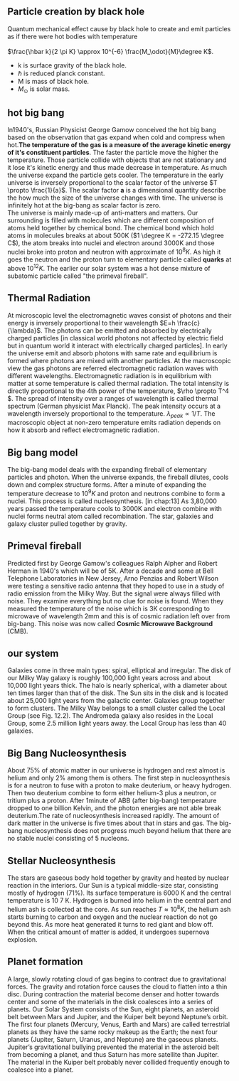  
## Particle creation by black hole
Quantum mechanical effect cause by black hole to create and emit particles as if there were hot bodies with temperature<br>  
$\frac{\hbar k}{2 \pi K} \approx 10^{-6} \frac{M_\odot}{M}\degree K$. 
* k is surface gravity of the black hole.
* $\hbar$ is reduced planck constant.
* M is mass of black hole.
* $M_\odot$ is solar mass.

## hot big bang
 In1940's, Russian Physicist George Gamow conceived the hot big bang based on the observation that gas expand when cold and compress when hot.**The temperature of the gas is a measure of the average kinetic energy of it's constituent particles**. The faster the particle move the higher the temperature. Those particle collide with objects that are not stationary and it lose it's kinetic energy and thus made decrease in temperature. As much the universe expand the particle gets cooler. The temperature in the early universe is inversely proportional to the scalar factor of the universe $T \propto \frac{1}{a}$. The scalar factor **a** is a dimensional quantity describe the how much the size of the universe changes with time. The universe is infinitely hot at the big-bang as scalar factor is zero.<br>
 The universe is mainly made-up of anti-matters and matters. Our surrounding is filled with molecules which are different composition of atoms held together by chemical bond. The chemical bond which hold atoms in molecules breaks at about 500K ($1 \degree K = -272.15 \degree C$), the atom breaks into nuclei and electron around 3000K and those nuclei broke into proton and neutron with approximate of $10^8 K$. As high it goes the neutron and the proton turn to elementary particle called **quarks** at above $10^{12} K$. The earlier our solar system was a hot dense mixture of subatomic particle called "the primeval fireball".
 
 ## Thermal Radiation
 At microscopic level the electromagnetic waves consist of photons and their energy is inversely proportional to their wavelength 
 $E=h \frac{c}{\lambda}$. The photons can be emitted and absorbed by electrically charged particles [in classical world photons not affected by electric field but in quantum world it interact with electrically charged particles]. In early the universe emit and absorb photons with same rate and equilibrium is formed where photons are mixed with another particles. At the macroscopic view the gas photons are referred electromagnetic radiation waves with different wavelengths. Electromagnetic radiation is in equilibrium with matter at some temperature is called thermal radiation. The total intensity is directly proportional to the 4th power of the temperature, $\rho \propto T^4 $. The spread of intensity over a ranges of wavelength is called thermal spectrum (German physicist Max Planck). The peak intensity occurs at a wavelength inversely proportional to the temperature. $\lambda_{peak} \propto 1/T$. The macroscopic object at non-zero temperature emits radiation depends on how it absorb and reflect electromagnetic radiation.

 ## Big bang model
 The big-bang model deals with the expanding fireball of elementary particles and photon. When the universe expands, the fireball dilutes, cools down and complex structure forms. After a minute of expanding the temperature decrease to $10^9K$ and proton and neutrons combine to form a nuclei. This process is called nucleosynthesis. [in chap:13] As 3,80,000 years passed the temperature cools to 3000K and electron combine with nuclei forms neutral atom called recombination. The star, galaxies and galaxy cluster pulled together by gravity. 
 ## Primeval fireball
 Predicted first by George Gamow's colleagues Ralph Alpher and Robert Herman in 1940's which will be of 5K. After a decade and some at Bell Telephone Laboratories in New Jersey, Arno Penzias and Robert Wilson were testing a sensitive radio antenna that they hoped to use in a study of radio emission from the Milky Way. But the signal were always filled with noise. They examine everything but no clue for noise is found. When they measured the temperature of the noise which is 3K corresponding to microwave of wavelength 2mm and this is of cosmic radiation left over from big-bang. This noise was now called **Cosmic Microwave Background** (CMB).
 ## our system
 Galaxies come in three main types: spiral, elliptical and irregular. The disk of our Milky Way galaxy is roughly 100,000 light years across and about 10,000 light years thick. The halo is nearly spherical, with a diameter about ten times larger than that of the disk. The Sun sits in the disk and is located about 25,000 light years from the galactic center. Galaxies group together to form clusters. The Milky Way belongs to a small cluster called the Local Group (see Fig. 12.2). The Andromeda galaxy also resides in the Local Group, some 2.5 million light years away. the Local Group has less than 40 galaxies.
 ## Big Bang Nucleosynthesis
 About 75% of atomic matter in our universe is hydrogen and rest almost is helium and only 2% among them is others. The first step in nucleosynthesis is for a neutron to fuse with a proton to make deuterium, or heavy hydrogen. Then two deuterium combine to form either helium-3 plus a neutron, or tritium plus a proton. After 1minute of ABB (after big-bang) temperature dropped to one billion Kelvin, and the photon energies are not able break deuterium.The rate of nucleosynthesis increased rapidly. The amount of dark matter in the universe is five times about that in stars and gas. The big-bang nucleosynthesis does not progress much beyond helium that there are no stable nuclei consisting of 5 nucleons.
## Stellar Nucleosynthesis
The stars are gaseous body hold together by gravity and heated by nuclear reaction in the interiors.  Our Sun is a typical middle-size star, consisting mostly of hydrogen (71%). Its surface temperature is 6000 K and the central temperature is 10 7 K. Hydrogen is burned into helium in the central part and helium ash is collected at the core. As sun reaches $T \approx 10^8K$, the helium ash starts burning to carbon and oxygen and the nuclear reaction do not go beyond this. As more heat generated it turns to red giant and blow off. When the critical amount of matter is added, it undergoes supernova explosion.
## Planet formation
A large, slowly rotating cloud of gas begins to contract due to gravitational forces. The gravity and rotation force causes the cloud to flatten into a thin disc. During contraction the material become denser and hotter towards center and some of the materials in the disk coalesces into a series of planets. Our Solar System consists of the Sun, eight planets, an asteroid belt between Mars and Jupiter, and the Kuiper belt beyond Neptune’s orbit. The first four planets (Mercury, Venus, Earth and Mars) are called terrestrial planets as they have the same rocky makeup as the Earth; the next four planets (Jupiter, Saturn, Uranus, and Neptune) are the gaseous planets. Jupiter’s gravitational bullying prevented the material in the asteroid belt from becoming a planet, and thus Saturn has more satellite than Jupiter. The material in the Kuiper belt probably never collided frequently enough to coalesce into a planet.